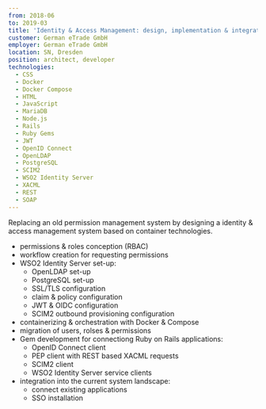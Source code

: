 ```yaml
---
from: 2018-06
to: 2019-03
title: 'Identity & Access Management: design, implementation & integration'
customer: German eTrade GmbH
employer: German eTrade GmbH
location: SN, Dresden
position: architect, developer
technologies:
  - CSS
  - Docker
  - Docker Compose
  - HTML
  - JavaScript
  - MariaDB
  - Node.js
  - Rails
  - Ruby Gems
  - JWT
  - OpenID Connect
  - OpenLDAP
  - PostgreSQL
  - SCIM2
  - WSO2 Identity Server
  - XACML
  - REST
  - SOAP
---
```


Replacing an old permission management system by designing a identity & access management system based on container technologies.

- permissions & roles conception (RBAC)
- workflow creation for requesting permissions
- WSO2 Identity Server set-up:
  - OpenLDAP set-up
  - PostgreSQL set-up
  - SSL/TLS configuration
  - claim & policy configuration
  - JWT & OIDC configuration
  - SCIM2 outbound provisioning configuration
- containerizing & orchestration with Docker & Compose
- migration of users, rolses & permissions
- Gem development for connectiong Ruby on Rails applications:
  - OpenID Connect client
  - PEP client with REST based XACML requests
  - SCIM2 client
  - WSO2 Identity Server service clients
- integration into the current system landscape:
  - connect existing applications
  - SSO installation
